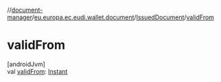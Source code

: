 //[document-manager](../../../index.md)/[eu.europa.ec.eudi.wallet.document](../index.md)/[IssuedDocument](index.md)/[validFrom](valid-from.md)

# validFrom

[androidJvm]\
val [validFrom](valid-from.md): [Instant](https://developer.android.com/reference/kotlin/java/time/Instant.html)
